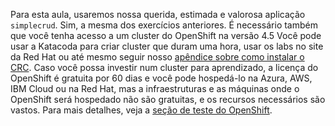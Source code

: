 Para esta aula, usaremos nossa querida, estimada e valorosa aplicação `simplecrud`. Sim, a mesma dos exercícios anteriores. É necessário também que você tenha acesso a um cluster do OpenShift na versão 4.5 Você pode usar a Katacoda para criar cluster que duram uma hora, usar os labs no site da Red Hat ou até mesmo seguir nosso [apêndice sobre como instalar o CRC](apendices/openshift_crc.md). Caso você possa investir num cluster para aprendizado, a licença do OpenShift é gratuita por 60 dias e você pode hospedá-lo na Azura, AWS, IBM Cloud ou na Red Hat, mas a infraestruturas e as máquinas onde o OpenShift será hospedado não são gratuitas, e os recursos necessários são vastos. Para mais detalhes, veja a [seção de teste do OpenShift](https://www.openshift.com/try).